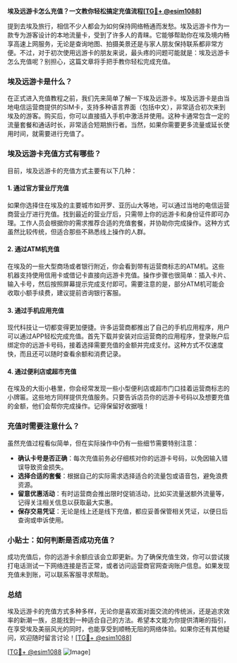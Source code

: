 **埃及远游卡怎么充值？一文教你轻松搞定充值流程[[TG💪+ @esim1088](https://t.me/s/esim1088)]**

提到去埃及旅行，相信不少人都会为如何保持网络畅通而发愁。埃及远游卡作为一款专为游客设计的本地流量卡，受到了许多人的青睐。它能够帮助你在埃及境内畅享高速上网服务，无论是查询地图、拍摄美景还是与家人朋友保持联系都非常方便。不过，对于初次使用远游卡的朋友来说，最头疼的问题可能就是：埃及远游卡怎么充值呢？别担心，这篇文章将手把手教你轻松完成充值。

### 埃及远游卡是什么？

在正式进入充值教程之前，我们先来简单了解一下埃及远游卡。埃及远游卡是由当地电信运营商提供的SIM卡，支持多种语言界面（包括中文），非常适合初次来到埃及的游客。购买后，你可以直接插入手机中激活并使用。这种卡通常包含一定的流量套餐和通话时长，非常适合短期旅行者。当然，如果你需要更多流量或延长使用时间，就需要进行充值了。

### 埃及远游卡充值方式有哪些？

目前，埃及远游卡的充值方式主要有以下几种：

#### 1. **通过官方营业厅充值**
   如果你选择住在埃及的主要城市如开罗、亚历山大等地，可以通过当地的电信运营商营业厅进行充值。找到最近的营业厅后，只需带上你的远游卡和身份证件即可办理。工作人员会根据你的需求推荐合适的充值套餐，并协助你完成操作。这种方式虽然比较传统，但适合那些不熟悉线上操作的人群。

#### 2. **通过ATM机充值**
   在埃及的一些大型商场或者银行附近，你会看到带有运营商标志的ATM机。这些机器支持使用信用卡或借记卡直接向远游卡充值。操作步骤也很简单：插入卡片、输入卡号，然后按照屏幕提示完成支付即可。需要注意的是，部分ATM机可能会收取小额手续费，建议提前咨询银行客服。

#### 3. **通过手机应用充值**
   现代科技让一切都变得更加便捷。许多运营商都推出了自己的手机应用程序，用户可以通过APP轻松完成充值。首先下载并安装对应运营商的应用程序，登录账户后绑定你的远游卡号码，接着选择需要充值的金额并完成支付。这种方式不仅速度快，而且还可以随时查看余额和消费记录。

#### 4. **通过便利店或超市充值**
   在埃及的大街小巷里，你会经常发现一些小型便利店或超市门口挂着运营商标志的小牌匾。这些地方同样提供充值服务。只要告诉店员你的远游卡号码以及想要充值的金额，他们会帮你完成操作。记得保留好收据哦！

### 充值时需要注意什么？

虽然充值过程看似简单，但在实际操作中仍有一些细节需要特别注意：

- **确认卡号是否正确**：每次充值前务必仔细核对你的远游卡号码，以免因输入错误导致资金损失。
- **选择合适的套餐**：根据自己的实际需求选择适合的流量包或语音包，避免浪费资源。
- **留意优惠活动**：有时运营商会推出限时促销活动，比如买流量送额外流量等，记得关注相关信息以获取最大实惠。
- **保存交易凭证**：无论是线上还是线下充值，都应妥善保管相关凭证，以便日后查询或申诉使用。

### 小贴士：如何判断是否成功充值？

成功充值后，你的远游卡余额应该会立即更新。为了确保充值生效，你可以尝试拨打电话测试一下网络连接是否正常，或者访问运营商官网查询账户信息。如果发现充值未到账，可以联系客服寻求帮助。

### 总结

埃及远游卡的充值方式多种多样，无论你是喜欢面对面交流的传统派，还是追求效率的新潮一族，总能找到一种适合自己的方法。希望本文能为你提供清晰的指引，在享受埃及美丽风光的同时，也能享受到顺畅无阻的网络体验。如果你还有其他疑问，欢迎随时留言讨论！[[TG💪+ @esim1088](https://t.me/s/esim1088)]

[[TG💪+ @esim1088](https://t.me/s/esim1088) ![Image](https://i.postimg.cc/4NQfJmqS/Snipaste-2025-05-13-00-14-12.png)]